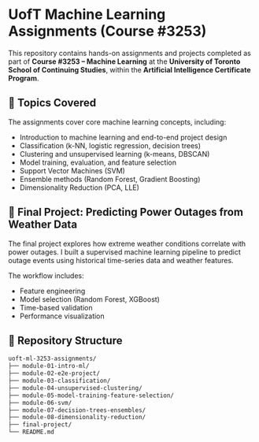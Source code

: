 # UofT Machine Learning Assignments (Course #3253)

This repository contains hands-on assignments and projects completed as part of **Course #3253 – Machine Learning** at the **University of Toronto School of Continuing Studies**, within the **Artificial Intelligence Certificate Program**.

## 🧠 Topics Covered

The assignments cover core machine learning concepts, including:

- Introduction to machine learning and end-to-end project design  
- Classification (k-NN, logistic regression, decision trees)  
- Clustering and unsupervised learning (k-means, DBSCAN)  
- Model training, evaluation, and feature selection  
- Support Vector Machines (SVM)  
- Ensemble methods (Random Forest, Gradient Boosting)  
- Dimensionality Reduction (PCA, LLE)  

## 🏁 Final Project: Predicting Power Outages from Weather Data

The final project explores how extreme weather conditions correlate with power outages. I built a supervised machine learning pipeline to predict outage events using historical time-series data and weather features.

The workflow includes:
- Feature engineering
- Model selection (Random Forest, XGBoost)
- Time-based validation
- Performance visualization

## 📁 Repository Structure

```bash
uoft-ml-3253-assignments/
├── module-01-intro-ml/
├── module-02-e2e-project/
├── module-03-classification/
├── module-04-unsupervised-clustering/
├── module-05-model-training-feature-selection/
├── module-06-svm/
├── module-07-decision-trees-ensembles/
├── module-08-dimensionality-reduction/
├── final-project/
└── README.md
